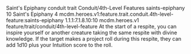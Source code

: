 <ability>
  <name>Saint&apos;s Epiphany</name>
  <metadata>
    <class>conduit</class>
    <feature_type>trait</feature_type>
    <file_dpath>Conduit/4th-Level Features</file_dpath>
    <item_id>saints-epiphany</item_id>
    <item_index>10</item_index>
    <item_name>Saint&apos;s Epiphany</item_name>
    <level>4</level>
    <scc>mcdm.heroes.v1:feature.trait.conduit.4th-level-feature:saints-epiphany</scc>
    <scdc>1.1.1:7.1.8.10:10</scdc>
    <source>mcdm.heroes.v1</source>
    <type>feature/trait/conduit/4th-level-feature</type>
  </metadata>
  <effects>
    <effect type="mundane">At the start of a respite, you can inspire yourself or another creature taking the same respite with divine knowledge. If the target makes a project roll during this respite, they can add 1d10 plus your Intuition score to the roll.</effect>
  </effects>
</ability>
